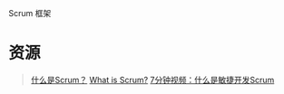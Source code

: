 Scrum 框架

# 资源
> [什么是Scrum？](https://www.scrum.cn/scrum-knowledge-library/whats-scrum)
> [What is Scrum?](https://www.scrum.org/resources/what-scrum-module)
> [7分钟视频：什么是敏捷开发Scrum](https://www.bilibili.com/video/BV1rW411K7vD/?spm_id_from=333.337.search-card.all.click&vd_source=a99dfd145a3e6aa8000930c149d4bf58)